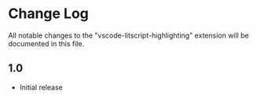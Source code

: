 # Change Log

All notable changes to the "vscode-litscript-highlighting" extension will be 
documented in this file.

## 1.0

- Initial release
